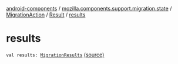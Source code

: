 [android-components](../../../index.md) / [mozilla.components.support.migration.state](../../index.md) / [MigrationAction](../index.md) / [Result](index.md) / [results](./results.md)

# results

`val results: `[`MigrationResults`](../../../mozilla.components.support.migration/-migration-results.md) [(source)](https://github.com/mozilla-mobile/android-components/blob/master/components/support/migration/src/main/java/mozilla/components/support/migration/state/MigrationAction.kt#L32)